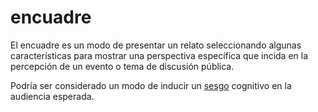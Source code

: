 # encuadre

El encuadre es un modo de presentar un relato seleccionando algunas características para mostrar una perspectiva específica que incida en la percepción de un evento o tema de discusión pública.

Podría ser considerado un modo de inducir un [sesgo](sesgo.md) cognitivo en la audiencia esperada.
